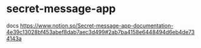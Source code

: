 # secret-message-app

docs
https://www.notion.so/Secret-message-app-documentation-4e39c13028bf453abef8dab7aec3d499#2ab7ba4158e6448494d6eb4de734143a
